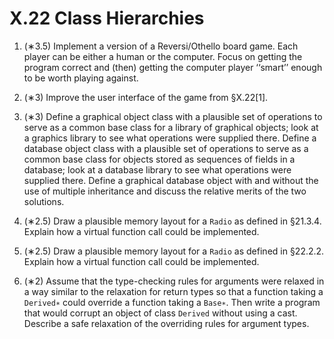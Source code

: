 # X.22 Class Hierarchies

1. (∗3.5) Implement a version of a Reversi/Othello board game. Each player can be either a human or the computer. Focus on getting the program correct and (then) getting the computer player ‘‘smart’’ enough to be worth playing against.

2. (∗3) Improve the user interface of the game from §X.22[1].

3. (∗3) Define a graphical object class with a plausible set of operations to serve as a common base class for a library of graphical objects; look at a graphics library to see what operations were supplied there. Define a database object class with a plausible set of operations to serve as a common base class for objects stored as sequences of fields in a database; look at a database library to see what operations were supplied there. Define a graphical database object with and without the use of multiple inheritance and discuss the relative merits of the two solutions.

4. (∗2.5) Draw a plausible memory layout for a `Radio` as defined in §21.3.4. Explain how a virtual function call could be implemented.

5. (∗2.5) Draw a plausible memory layout for a `Radio` as defined in §22.2.2. Explain how a virtual function call could be implemented.

6. (∗2) Assume that the type-checking rules for arguments were relaxed in a way similar to the relaxation for return types so that a function taking a `Derived∗` could override a function taking a `Base∗`. Then write a program that would corrupt an object of class `Derived` without using a cast. Describe a safe relaxation of the overriding rules for argument types.